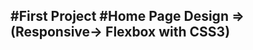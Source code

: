#First Project
#Home Page Design => (Responsive-> Flexbox with CSS3)
---------------------------------------------------
 
